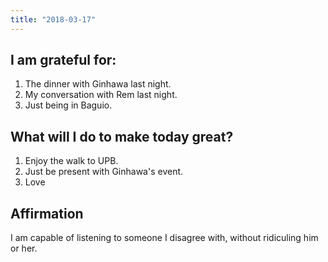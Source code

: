 ```yaml
---
title: "2018-03-17"
---
```

## I am grateful for:
1. The dinner with Ginhawa last night.
2. My conversation with Rem last night.
3. Just being in Baguio.

## What will I do to make today great?

1. Enjoy the walk to UPB.
2. Just be present with Ginhawa's event.
3. Love

## Affirmation

I am capable of listening to someone I disagree with, without ridiculing him or her.
